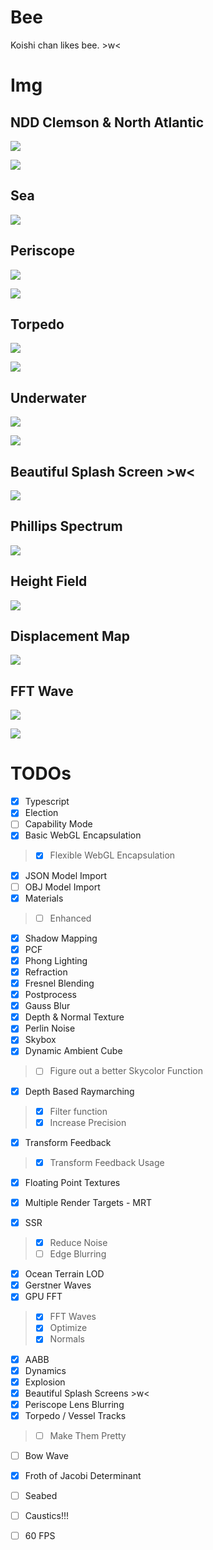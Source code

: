 # Bee

Koishi chan likes bee. \>w<

# Img

## NDD Clemson & North Atlantic

![](docs/metal.png)

![](docs/ambient.png)

## Sea
![](docs/sea.png)

## Periscope

![](docs/periscope.jpg)

![](docs/lens-blur.png)

## Torpedo

![](docs/torpedo.png)

![](docs/explosion.png)

## Underwater

![](docs/underwater.png)

![](docs/gradient.png)

## Beautiful Splash Screen \>w<

![](docs/splash.png)

## Phillips Spectrum

![](docs/h0.jpg)

## Height Field

![](docs/h.jpg)

## Displacement Map

![](docs/displacement.png)

## FFT Wave

![](docs/fftwave.png)

![](docs/fftwave2.png)

# TODOs

- [X] Typescript
- [X] Election
- [ ] Capability Mode
- [X] Basic WebGL Encapsulation
> - [X] Flexible WebGL Encapsulation
- [X] JSON Model Import
- [ ] OBJ Model Import
- [X] Materials
> - [ ] Enhanced
- [X] Shadow Mapping
- [X] PCF
- [X] Phong Lighting
- [X] Refraction
- [X] Fresnel Blending
- [X] Postprocess
- [X] Gauss Blur
- [X] Depth & Normal Texture
- [X] Perlin Noise
- [X] Skybox
- [X] Dynamic Ambient Cube
> - [ ] Figure out a better Skycolor Function 
- [X] Depth Based Raymarching
> - [X] Filter function
> - [X] Increase Precision
- [X] Transform Feedback
> - [X] Transform Feedback Usage
- [X] Floating Point Textures
- [X] Multiple Render Targets - MRT

- [X] SSR
> - [X] Reduce Noise
> - [ ] Edge Blurring
- [X] Ocean Terrain LOD
- [X] Gerstner Waves
- [X] GPU FFT
> - [X] FFT Waves
> - [X] Optimize
> - [X] Normals
- [X] AABB
- [X] Dynamics
- [X] Explosion
- [X] Beautiful Splash Screens \>w<
- [X] Periscope Lens Blurring
- [X] Torpedo / Vessel Tracks
> - [ ] Make Them Pretty
- [ ] Bow Wave
- [X] Froth of Jacobi Determinant
- [ ] Seabed
- [ ] Caustics!!!

- [ ] 60 FPS